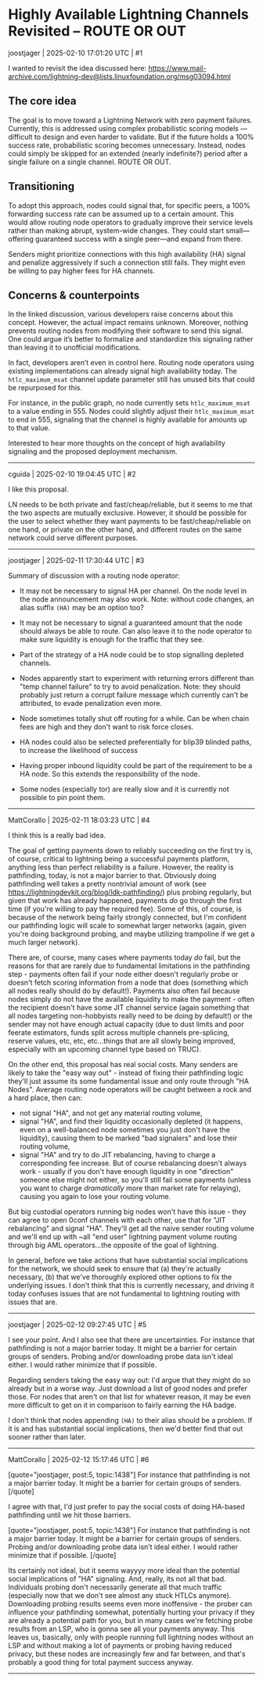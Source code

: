 # Highly Available Lightning Channels Revisited – ROUTE OR OUT

joostjager | 2025-02-10 17:01:20 UTC | #1

I wanted to revisit the idea discussed here: https://www.mail-archive.com/lightning-dev@lists.linuxfoundation.org/msg03094.html

## The core idea

The goal is to move toward a Lightning Network with zero payment failures. Currently, this is addressed using complex probabilistic scoring models — difficult to design and even harder to validate. But if the future holds a 100% success rate, probabilistic scoring becomes unnecessary. Instead, nodes could simply be skipped for an extended (nearly indefinite?) period after a single failure on a single channel. ROUTE OR OUT.

## Transitioning

To adopt this approach, nodes could signal that, for specific peers, a 100% forwarding success rate can be assumed up to a certain amount. This would allow routing node operators to gradually improve their service levels rather than making abrupt, system-wide changes. They could start small—offering guaranteed success with a single peer—and expand from there.

Senders might prioritize connections with this high availability (HA) signal and penalize aggressively if such a connection still fails. They might even be willing to pay higher fees for HA channels.

## Concerns & counterpoints

In the linked discussion, various developers raise concerns about this concept. However, the actual impact remains unknown. Moreover, nothing prevents routing nodes from modifying their software to send this signal. One could argue it’s better to formalize and standardize this signaling rather than leaving it to unofficial modifications.

In fact, developers aren’t even in control here. Routing node operators using existing implementations can already signal high availability today. The `htlc_maximum_msat` channel update parameter still has unused bits that could be repurposed for this.

For instance, in the public graph, no node currently sets `htlc_maximum_msat` to a value ending in 555. Nodes could slightly adjust their `htlc_maximum_msat` to end in 555, signaling that the channel is highly available for amounts up to that value.

Interested to hear more thoughts on the concept of high availability signaling and the proposed deployment mechanism.

-------------------------

cguida | 2025-02-10 19:04:45 UTC | #2

I like this proposal.

LN needs to be both private and fast/cheap/reliable, but it seems to me that the two aspects are mutually exclusive. However, it should be possible for the user to select whether they want payments to be fast/cheap/reliable on one hand, or private on the other hand, and different routes on the same network could serve different purposes.

-------------------------

joostjager | 2025-02-11 17:30:44 UTC | #3

Summary of discussion with a routing node operator:
* It may not be necessary to signal HA per channel. On the node level in the node announcement may also work. Note: without code changes, an alias suffix `(HA)` may be an option too?

* It may not be necessary to signal a guaranteed amount that the node should always be able to route. Can also leave it to the node operator to make sure liquidity is enough for the traffic that they see.
* Part of the strategy of a HA node could be to stop signalling depleted channels.
* Nodes apparently start to experiment with returning errors different than "temp channel failure" to try to avoid penalization. Note: they should probably just return a corrupt failure message which currently can't be attributed, to evade penalization even more.
* Node sometimes totally shut off routing for a while. Can be when chain fees are high and they don't want to risk force closes.
* HA nodes could also be selected preferentially for blip39 blinded paths, to increase the likelihood of success
* Having proper inbound liquidity could be part of the requirement to be a HA node. So this extends the responsibility of the node.
* Some nodes (especially tor) are really slow and it is currently not possible to pin point them.

-------------------------

MattCorallo | 2025-02-11 18:03:23 UTC | #4

I think this is a really bad idea.

The goal of getting payments down to reliably succeeding on the first try is, of course, critical to lightning being a successful payments platform, anything less than perfect reliability is a failure. However, the reality is pathfinding, today, is not a major barrier to that. Obviously doing pathfinding well takes a pretty nontrivial amount of work (see https://lightningdevkit.org/blog/ldk-pathfinding/) plus probing regularly, but given that work has already happened, payments *do* go through the first time (if you're willing to pay the required fee). Some of this, of course, is because of the network being fairly strongly connected, but I'm confident our pathfinding logic will scale to somewhat larger networks (again, given you're doing background probing, and maybe utilizing trampoline if we get a much larger network).

There are, of course, many cases where payments today *do* fail, but the reasons for that are rarely due to fundamental limitations in the pathfinding step - payments often fail if your node either doesn't regularly probe or doesn't fetch scoring information from a node that does (something which all nodes really should do by default!). Payments also often fail because nodes simply do not have the available liquidity to make the payment - often  the recipient doesn't have some JIT channel service (again something that all nodes targeting non-hobbyists really need to be doing by default!) or the sender may not have enough actual capacity (due to dust limits and poor feerate estimators, funds split across multiple channels pre-splicing, reserve values, etc, etc, etc...things that are all slowly being improved, especially with an upcoming channel type based on TRUC).

On the other end, this proposal has real social costs. Many senders are likely to take the "easy way out" - instead of fixing their pathfinding logic they'll just assume its some fundamental issue and only route through "HA Nodes". Average routing node operators will be caught between a rock and a hard place, then can:
 * not signal "HA", and not get any material routing volume,
 * signal "HA", and find their liquidity occasionally depleted (it happens, even on a well-balanced node sometimes you just don't have the liquidity), causing them to be marked "bad signalers" and lose their routing volume,
 * signal "HA" and try to do JIT rebalancing, having to charge a corresponding fee increase. But of course rebalancing doesn't always work - usually if you don't have enough liquidity in one "direction" someone else might not either, so you'll still fail some payments (unless you want to charge *dramatically* more than market rate for relaying), causing you again to lose your routing volume.

But big custodial operators running big nodes won't have this issue - they can agree to open 0conf channels with each other, use that for "JIT rebalancing" and signal "HA". They'll get all the naive sender routing volume and we'll end up with ~all "end user" lightning payment volume routing through big AML operators...the opposite of the goal of lightning.

In general, before we take actions that have substantial social implications for the network, we should seek to ensure that (a) they're actually necessary, (b) that we've thoroughly explored other options to fix the underlying issues. I don't think that this is currently necessary, and driving it today confuses issues that are not fundamental to lightning routing with issues that are.

-------------------------

joostjager | 2025-02-12 09:27:45 UTC | #5

I see your point. And I also see that there are uncertainties. For instance that pathfinding is not a major barrier today. It might be a barrier for certain groups of senders. Probing and/or downloading probe data isn't ideal either. I would rather minimize that if possible.

Regarding senders taking the easy way out: I'd argue that they might do so already but in a worse way. Just download a list of good nodes and prefer those. For nodes that aren't on that list for whatever reason, it may be even more difficult to get on it in comparison to fairly earning the HA badge.

I don't think that nodes appending `(HA)` to their alias should be a problem. If it is and has substantial social implications, then we'd better find that out sooner rather than later.

-------------------------

MattCorallo | 2025-02-12 15:17:46 UTC | #6

[quote="joostjager, post:5, topic:1438"]
For instance that pathfinding is not a major barrier today. It might be a barrier for certain groups of senders.
[/quote]

I agree with that, I'd just prefer to pay the social costs of doing HA-based pathfinding until we hit those barriers.

[quote="joostjager, post:5, topic:1438"]
For instance that pathfinding is not a major barrier today. It might be a barrier for certain groups of senders. Probing and/or downloading probe data isn’t ideal either. I would rather minimize that if possible.
[/quote]

Its certainly not ideal, but it seems wayyyy more ideal than the potential social implications of "HA" signaling. And, really, its not all that bad. Individuals probing don't necessarily generate all that much traffic (especially now that we don't see almost any stuck HTLCs anymore). Downloading probing results seems even more inoffensive - the prober can influence your pathfinding somewhat, potentially hurting your privacy if they are already a potential path for you, but in many cases we're fetching probe results from an LSP, who is gonna see all your payments anyway. This leaves us, basically, only with people running full lightning nodes without an LSP and without making a lot of payments or probing having reduced privacy, but these nodes are increasingly few and far between, and that's probably a good thing for total payment success anyway.

-------------------------

